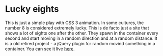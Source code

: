 # Lucky eights

This is just a simple play with CSS 3 animation. In some cultures, the number 8 is considered extremely lucky. This is de facto just a site that shows a lot of eights one after the other. They spawn in the container every second and start moving in a random direction and at a random distance. It is a old retired project - a jQuery plugin for random movind something in a container. You can see it live [here](https://gonaumov.github.io/lucky_eights/).